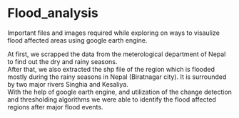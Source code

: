 # Flood_analysis
Important files and images required while exploring on ways to visaulize flood affected areas using google earth engine.

At first, we scrapped the data from the meterological department of Nepal to find out the dry and rainy seasons. <br>
After that, we also extracted the shp file of the region which is flooded mostly during the rainy seasons in Nepal (Biratnagar city). It is surrounded by two major rivers Singhia and Kesaliya. <br>
With the help of google earth engine, and utilization of the change detection and thresholding algorithms we were able to identify the flood affected regions after major flood events. <br>
